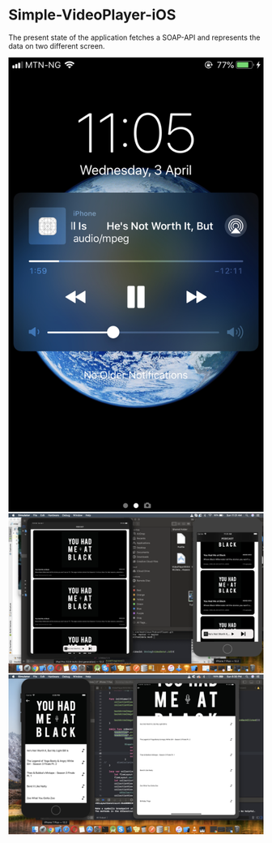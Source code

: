 # Simple-VideoPlayer-iOS
The present state of the application fetches a SOAP-API and represents the data on two different screen.


<p float="left">
<img src="https://github.com/meshileya/PodcastPlayer/blob/master/e.jpeg"/>
  <img src="https://github.com/meshileya/PodcastPlayer/blob/master/1.png"/>
  <img src="https://github.com/meshileya/PodcastPlayer/blob/master/2.png"/>
</p>
